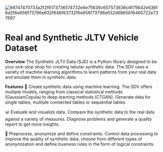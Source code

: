 ![68747470733a2f2f6173736574732e6e75636c657573636c6f75642e636f6d2f6e656f73796e632f646f63732f6e656f73796e632d6865616465722e737667](https://github.com/user-attachments/assets/0039d9d1-94ca-422b-9bcb-226fd052d74a)
# Real and Synthetic JLTV Vehicle Dataset

**Overview**
The Synthetic JLTV Data (SJD) is a Python library designed to be your one-stop shop for creating tabular synthetic data. The SDV uses a variety of machine learning algorithms to learn patterns from your real data and emulate them in synthetic data.

**Features**
🧠 Create synthetic data using machine learning. The SDV offers multiple models, ranging from classical statistical methods (GaussianCopula) to deep learning methods (CTGAN). Generate data for single tables, multiple connected tables or sequential tables.

📊 Evaluate and visualize data. Compare the synthetic data to the real data against a variety of measures. Diagnose problems and generate a quality report to get more insights.

🔄 Preprocess, anonymize and define constraints. Control data processing to improve the quality of synthetic data, choose from different types of anonymization and define business rules in the form of logical constraints.
